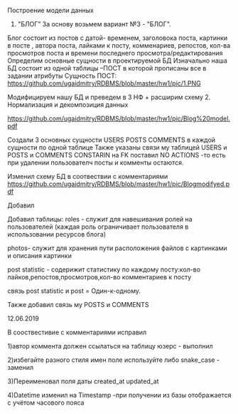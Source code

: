 
    
Построение модели данных
1. "БЛОГ”
За основу возьмем вариант №3 - "БЛОГ". 

Блог состоит из постов с  датой- временем, заголовока поста, картинки в посте , автора поста, лайками к посту, комменариев, репостов, кол-ва просмотров поста и времени последнего просмотра/редактирования
Определим основные сущности в проектируемой БД
Изначально наша БД состоит из одной таблицы –ПОСТ в которой прописаны все в задании атрибуты
Сущность ПОСТ:
https://github.com/ugaidmitry/RDBMS/blob/master/hw1/pic/1.PNG


Модифицируем нашу БД и преведем в 3 НФ + расширим схему
2. Нормализация и декомпозиция данных

https://github.com/ugaidmitry/RDBMS/blob/master/hw1/pic/Blog%20model.pdf

Создали 3 основных сущности
USERS
POSTS
COMMENTS
в каждой сущности по одной таблице
Также указаны связи му таблицей USERS и POSTS и COMMENTS
CONSTARIN на FK поставил NO ACTIONS -то есть при удалении пользователч посты и комменты остаются.

Изменил схему БД в соотвествии с комментариями
https://github.com/ugaidmitry/RDBMS/blob/master/hw1/pic/Blogmodifyed.pdf

Добавил 

Добавил таблицы:
roles - служит для навешивания ролей на пользователей (каждая роль ограничивает пользователя в использовании ресурсов блога)

photos- служит для хранения пути расположения файлов с картинками и описания картинки

post statistic - содерижит статистику по каждому посту:кол-во лайков,репостов,просмотров,кол-во комментариев к посту

связь post statistic и post = Один-к-одному.

Также добавил связь му POSTS и COMMENTS

12.06.2019

В сооствестивие с комментариями исправил

1)автор коммента должен ссылаться на таблицу юзерс - выполнил

2)избегайте разного стиля имен поле используйте либо snake_case - заменил

3)Переименовал поля даты 
created_at
updated_at

4)Datetime изменил на Timestamp -при получении из базы отображается с учётом часового пояса





